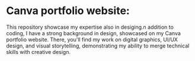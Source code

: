 # Canva portfolio website:
This repository showcase my expertise also in desiging.n addition to coding, I have a strong background in design, showcased on my Canva portfolio website. There, you'll find my work on digital graphics, UI/UX design, and visual storytelling, demonstrating my ability to merge technical skills with creative design.

